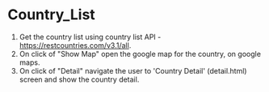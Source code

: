 # Country_List

1. Get the country list using country list API - https://restcountries.com/v3.1/all.
2. On click of "Show Map" open the google map for the country, on google maps.
3. On click of "Detail" navigate the user to 'Country Detail' (detail.html) screen and show the country detail.
